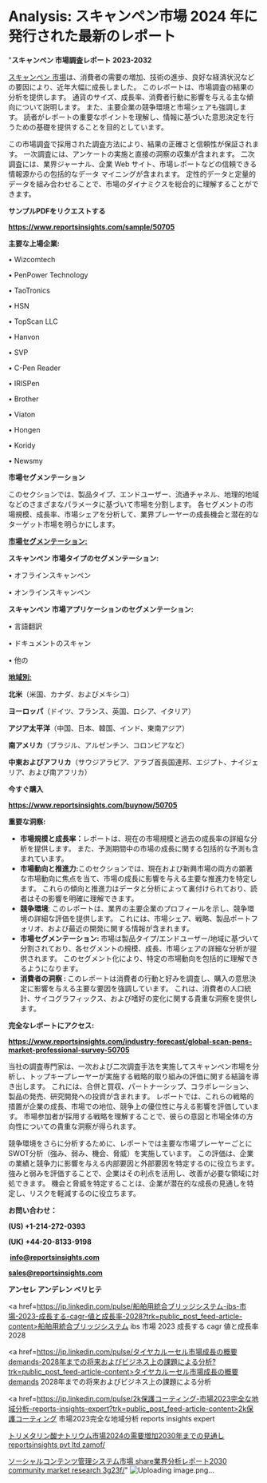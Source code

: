 # Analysis: スキャンペン市場 2024 年に発行された最新のレポート

"<strong>スキャンペン 市場調査レポート 2023-2032</strong>

<a href=https://www.reportsinsights.com/sample/50705>スキャンペン 市場</a>は、消費者の需要の増加、技術の進歩、良好な経済状況などの要因により、近年大幅に成長しました。 このレポートは、市場調査の結果の分析を提供します。 通貨のサイズ、成長率、消費者行動に影響を与える主な傾向について説明します。 また、主要企業の競争環境と市場シェアも強調します。 読者がレポートの重要なポイントを理解し、情報に基づいた意思決定を行うための基礎を提供することを目的としています。

この市場調査で採用された調査方法により、結果の正確さと信頼性が保証されます。 一次調査には、アンケートの実施と直接の洞察の収集が含まれます。 二次調査には、業界ジャーナル、企業 Web サイト、市場レポートなどの信頼できる情報源からの包括的なデータ マイニングが含まれます。 定性的データと定量的データを組み合わせることで、市場のダイナミクスを総合的に理解することができます。

<strong><b>サンプルPDFをリクエストする</b></strong>

<a href=https://www.reportsinsights.com/sample/50705><strong><u>https://www.reportsinsights.com/sample/50705</u></strong></a>

<strong>主要な上場企業:</strong>

• Wizcomtech

• PenPower Technology

• TaoTronics

• HSN

• TopScan LLC

• Hanvon

• SVP

• C-Pen Reader

• IRISPen

• Brother

• Viaton

• Hongen

• Koridy

• Newsmy

<strong>市場セグメンテーション</strong>

このセクションでは、製品タイプ、エンドユーザー、流通チャネル、地理的地域などのさまざまなパラメータに基づいて市場を分割します。 各セグメントの市場規模、成長率、市場シェアを分析して、業界プレーヤーの成長機会と潜在的なターゲット市場を明らかにします。

<strong><u>市場セグメンテーション</u></strong><strong><u>:</u></strong>

<strong>スキャンペン 市場タイプのセグメンテーション:</strong>

• オフラインスキャンペン

• オンラインスキャンペン

<strong>スキャンペン 市場アプリケーションのセグメンテーション:</strong>

• 言語翻訳

• ドキュメントのスキャン

• 他の

<strong><u>地域別</u></strong><strong><u>:</u></strong>

<strong>北米</strong>（米国、カナダ、およびメキシコ）

<strong>ヨーロッパ</strong>（ドイツ、フランス、英国、ロシア、イタリア）

<strong>アジア太平洋</strong>（中国、日本、韓国、インド、東南アジア）

<strong>南アメリカ</strong>（ブラジル、アルゼンチン、コロンビアなど）

<strong>中東およびアフリカ</strong>（サウジアラビア、アラブ首長国連邦、エジプト、ナイジェリア、および南アフリカ）

<strong>今すぐ購入</strong>

<a href=https://www.reportsinsights.com/buynow/50705><strong><u>https://www.reportsinsights.com/buynow/50705</u></strong></a>

<strong>重要な洞察:</strong>
<ul>
  <li><strong>市場規模と成長率：</strong>レポートは、現在の市場規模と過去の成長率の詳細な分析を提供します。 また、予測期間中の市場の成長に関する包括的な予測も含まれています。</li>
  <li><strong>市場動向と推進力:</strong>このセクションでは、現在および新興市場の両方の顕著な市場動向に焦点を当て、市場の成長に影響を与える主要な推進力を特定します。 これらの傾向と推進力はデータと分析によって裏付けられており、読者はその影響を明確に理解できます。</li>
  <li><strong>競争環境</strong>: このレポートは、業界の主要企業のプロフィールを示し、競争環境の詳細な評価を提供します。 これには、市場シェア、戦略、製品ポートフォリオ、および最近の開発に関する情報が含まれます。</li>
  <li><strong>市場セグメンテーション: </strong>市場は製品タイプ/エンドユーザー/地域に基づいて分割されており、各セグメントの規模、成長、市場シェアの詳細な分析が提供されます。 このセグメント化により、特定の市場動向を包括的に理解できるようになります。</li>
  <li><strong>消費者の洞察 : </strong>このレポートは消費者の行動と好みを調査し、購入の意思決定に影響を与える主要な要因を強調しています。 これは、消費者の人口統計、サイコグラフィックス、および嗜好の変化に関する貴重な洞察を提供します。</li>
</ul>
<strong>完全なレポートにアクセス:</strong>

<a href=https://www.reportsinsights.com/industry-forecast/global-scan-pens-market-professional-survey-50705><strong><u><b>https://www.reportsinsights.com/industry-forecast/global-scan-pens-market-professional-survey-50705</b></u></strong></a>

当社の調査専門家は、一次および二次調査手法を実施してスキャンペン市場を分析し、トップキープレーヤーが実施する戦略的取り組みの評価に関する結論を導き出します。 これには、合併と買収、パートナーシップ、コラボレーション、製品の発売、研究開発への投資が含まれます。 レポートでは、これらの戦略的措置が企業の成長、市場での地位、競争上の優位性に与える影響を評価しています。 市場参加者が採用する戦略を理解することで、彼らの意図と市場全体の方向性についての貴重な洞察が得られます。

競争環境をさらに分析するために、レポートでは主要な市場プレーヤーごとにSWOT分析（強み、弱み、機会、脅威）を実施しています。 この評価は、企業の業績と競争力に影響を与える内部要因と外部要因を特定するのに役立ちます。 強みと弱みを評価することで、企業はその利点を活用し、改善が必要な領域に対処できます。 機会と脅威を特定することは、企業が潜在的な成長の見通しを特定し、リスクを軽減するのに役立ちます。

<strong>お問い合わせ：</strong>

<strong>(US) +1-214-272-0393</strong>

<strong>(UK) +44-20-8133-9198</strong>

<strong> </strong><a href=info@reportsinsights.com><strong><u>info@reportsinsights.com</u></strong></a>

<a href=sales@reportsinsights.com><strong><u>sales@reportsinsights.com</u></strong></a>

<strong>アンセレ アンデレン ベリヒテ</strong>

<a href=https://jp.linkedin.com/pulse/船舶用統合ブリッジシステム-ibs-市場-2023-成長する-cagr-値と成長率-2028?trk=public_post_feed-article-content>船舶用統合ブリッジシステム ibs 市場 2023 成長する cagr 値と成長率 2028</a>

<a href=https://jp.linkedin.com/pulse/タイヤカルーセル市場成長の概要demands-2028年までの将来およびビジネス上の課題による分析?trk=public_post_feed-article-content>タイヤカルーセル市場成長の概要demands 2028年までの将来およびビジネス上の課題による分析</a>

<a href=https://jp.linkedin.com/pulse/2k保護コーティング-市場2023完全な地域分析-reports-insights-expert?trk=public_post_feed-article-content>2k保護コーティング 市場2023完全な地域分析 reports insights expert</a>

<a href=https://www.linkedin.com/pulse/トリメタリン酸ナトリウム市場2024の需要増加2030年までの見通し-reportsinsights-pvt-ltd-zamof/>トリメタリン酸ナトリウム市場2024の需要増加2030年までの見通し reportsinsights pvt ltd zamof/</a>

<a href=https://www.linkedin.com/pulse/ソーシャルコンテンツ管理システム市場-share業界分析レポート2030-community-market-research-3g23f/>ソーシャルコンテンツ管理システム市場 share業界分析レポート2030 community market research 3g23f/</a>"
![Uploading image.png…]()
